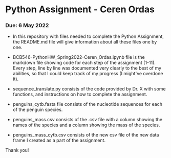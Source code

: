 # Python Assignment - Ceren Ordas

### Due: 6 May 2022

- In this repository with files needed to complete the Python Assignment, the README.md file will give information about all these files one by one.

- BCB546-PythonHW_Spring2022-Ceren_Ordas.ipynb file is the markdown file showing code for each step of the assignment (1-11). Every step, line by line was documented very clearly to the best of my abilities, so that I could keep track of my progress (I might've overdone it).
 
- sequence_translate.py consists of the code provided by Dr. X with some functions, and instructions on how to complete the assignment. 

- penguins_cytb.fasta file consists of the nucleotide sequences for each of the penguin species.

- penguins_mass.csv consists of the .csv file with a column showing the names of the species and a column showing the mass of the species.

- penguins_mass_cytb.csv consists of the new csv file of the new data frame I created as a part of the assignment.

Thank you!
